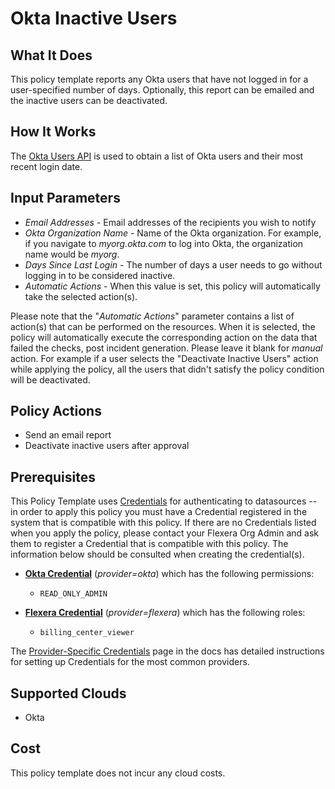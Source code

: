 # Okta Inactive Users

## What It Does

This policy template reports any Okta users that have not logged in for a user-specified number of days. Optionally, this report can be emailed and the inactive users can be deactivated.

## How It Works

The [Okta Users API](https://developer.okta.com/docs/reference/api/users/#list-users) is used to obtain a list of Okta users and their most recent login date.

## Input Parameters

- *Email Addresses* - Email addresses of the recipients you wish to notify
- *Okta Organization Name* - Name of the Okta organization. For example, if you navigate to *myorg.okta.com* to log into Okta, the organization name would be *myorg*.
- *Days Since Last Login* - The number of days a user needs to go without logging in to be considered inactive.
- *Automatic Actions* - When this value is set, this policy will automatically take the selected action(s).

Please note that the "*Automatic Actions*" parameter contains a list of action(s) that can be performed on the resources. When it is selected, the policy will automatically execute the corresponding action on the data that failed the checks, post incident generation. Please leave it blank for *manual* action.
For example if a user selects the "Deactivate Inactive Users" action while applying the policy, all the users that didn't satisfy the policy condition will be deactivated.

## Policy Actions

- Send an email report
- Deactivate inactive users after approval

## Prerequisites

This Policy Template uses [Credentials](https://docs.flexera.com/flexera/EN/Automation/ManagingCredentialsExternal.htm) for authenticating to datasources -- in order to apply this policy you must have a Credential registered in the system that is compatible with this policy. If there are no Credentials listed when you apply the policy, please contact your Flexera Org Admin and ask them to register a Credential that is compatible with this policy. The information below should be consulted when creating the credential(s).

- [**Okta Credential**](https://docs.flexera.com/flexera/EN/Automation/GenericCredentials.htm#automationadmin_3335267112_1121389) (*provider=okta*) which has the following permissions:
  - `READ_ONLY_ADMIN`

- [**Flexera Credential**](https://docs.flexera.com/flexera/EN/Automation/ProviderCredentials.htm) (*provider=flexera*) which has the following roles:
  - `billing_center_viewer`

The [Provider-Specific Credentials](https://docs.flexera.com/flexera/EN/Automation/ProviderCredentials.htm) page in the docs has detailed instructions for setting up Credentials for the most common providers.

## Supported Clouds

- Okta

## Cost

This policy template does not incur any cloud costs.
